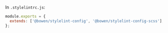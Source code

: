 In `.stylelintrc.js`:

```js
module.exports = {
  extends: ['@bowen/stylelint-config', '@bowen/stylelint-config-scss'],
};
```
